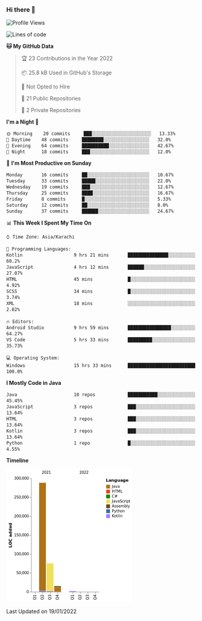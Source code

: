 ### Hi there 👋

<!--
**BilalJaved15/BilalJaved15** is a ✨ _special_ ✨ repository because its `README.md` (this file) appears on your GitHub profile.

Here are some ideas to get you started:

- 🔭 I’m currently working on ...
- 🌱 I’m currently learning ...
- 👯 I’m looking to collaborate on ...
- 🤔 I’m looking for help with ...
- 💬 Ask me about ...
- 📫 How to reach me: ...
- 😄 Pronouns: ...
- ⚡ Fun fact: ...
-->

<!--START_SECTION:waka-->
![Profile Views](http://img.shields.io/badge/Profile%20Views-0-blue)

![Lines of code](https://img.shields.io/badge/From%20Hello%20World%20I%27ve%20Written-380%20Thousand%20lines%20of%20code-blue)

**🐱 My GitHub Data** 

> 🏆 23 Contributions in the Year 2022
 > 
> 📦 25.8 kB Used in GitHub's Storage 
 > 
> 🚫 Not Opted to Hire
 > 
> 📜 21 Public Repositories 
 > 
> 🔑 2 Private Repositories  
 > 
**I'm a Night 🦉** 

```text
🌞 Morning    20 commits     ███░░░░░░░░░░░░░░░░░░░░░░   13.33% 
🌆 Daytime    48 commits     ████████░░░░░░░░░░░░░░░░░   32.0% 
🌃 Evening    64 commits     ██████████░░░░░░░░░░░░░░░   42.67% 
🌙 Night      18 commits     ███░░░░░░░░░░░░░░░░░░░░░░   12.0%

```
📅 **I'm Most Productive on Sunday** 

```text
Monday       16 commits     ██░░░░░░░░░░░░░░░░░░░░░░░   10.67% 
Tuesday      33 commits     █████░░░░░░░░░░░░░░░░░░░░   22.0% 
Wednesday    19 commits     ███░░░░░░░░░░░░░░░░░░░░░░   12.67% 
Thursday     25 commits     ████░░░░░░░░░░░░░░░░░░░░░   16.67% 
Friday       8 commits      █░░░░░░░░░░░░░░░░░░░░░░░░   5.33% 
Saturday     12 commits     ██░░░░░░░░░░░░░░░░░░░░░░░   8.0% 
Sunday       37 commits     ██████░░░░░░░░░░░░░░░░░░░   24.67%

```


📊 **This Week I Spent My Time On** 

```text
⌚︎ Time Zone: Asia/Karachi

💬 Programming Languages: 
Kotlin                   9 hrs 21 mins       ███████████████░░░░░░░░░░   60.2% 
JavaScript               4 hrs 12 mins       ██████░░░░░░░░░░░░░░░░░░░   27.07% 
HTML                     45 mins             █░░░░░░░░░░░░░░░░░░░░░░░░   4.92% 
SCSS                     34 mins             █░░░░░░░░░░░░░░░░░░░░░░░░   3.74% 
XML                      18 mins             ░░░░░░░░░░░░░░░░░░░░░░░░░   2.02%

🔥 Editors: 
Android Studio           9 hrs 59 mins       ████████████████░░░░░░░░░   64.27% 
VS Code                  5 hrs 33 mins       █████████░░░░░░░░░░░░░░░░   35.73%

💻 Operating System: 
Windows                  15 hrs 33 mins      █████████████████████████   100.0%

```

**I Mostly Code in Java** 

```text
Java                     10 repos            ███████████░░░░░░░░░░░░░░   45.45% 
JavaScript               3 repos             ███░░░░░░░░░░░░░░░░░░░░░░   13.64% 
HTML                     3 repos             ███░░░░░░░░░░░░░░░░░░░░░░   13.64% 
Kotlin                   3 repos             ███░░░░░░░░░░░░░░░░░░░░░░   13.64% 
Python                   1 repo              █░░░░░░░░░░░░░░░░░░░░░░░░   4.55%

```


**Timeline**

![Chart not found](https://raw.githubusercontent.com/BilalJaved15/BilalJaved15/main/charts/bar_graph.png) 


 Last Updated on 19/01/2022
<!--END_SECTION:waka-->
